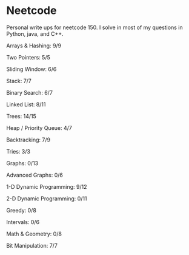 # Neetcode

Personal write ups for neetcode 150. I solve in most of my questions in Python, java, and C++.

Arrays & Hashing: 9/9

Two Pointers: 5/5

Sliding Window: 6/6

Stack: 7/7

Binary Search: 6/7

Linked List: 8/11

Trees: 14/15

Heap / Priority Queue: 4/7

Backtracking: 7/9

Tries: 3/3

Graphs: 0/13

Advanced Graphs: 0/6

1-D Dynamic Programming: 9/12

2-D Dynamic Programming: 0/11

Greedy: 0/8

Intervals: 0/6

Math & Geometry: 0/8

Bit Manipulation: 7/7
